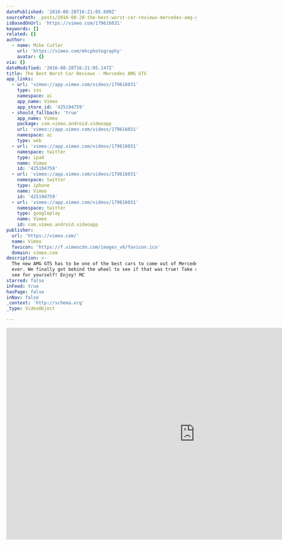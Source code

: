 ```yaml
---
datePublished: '2016-08-28T16:21:05.609Z'
sourcePath: _posts/2016-08-28-the-best-worst-car-reviews-mercedes-amg-gts.md
isBasedOnUrl: 'https://vimeo.com/179616031'
keywords: []
related: []
author:
  - name: Mike Cutler
    url: 'https://vimeo.com/mhcphotography'
    avatar: {}
via: {}
dateModified: '2016-08-28T16:21:05.147Z'
title: The Best Worst Car Reviews - Mercedes AMG GTS
app_links:
  - url: 'vimeo://app.vimeo.com/videos/179616031'
    type: ios
    namespace: ai
    app_name: Vimeo
    app_store_id: '425194759'
  - should_fallback: 'true'
    app_name: Vimeo
    package: com.vimeo.android.videoapp
    url: 'vimeo://app.vimeo.com/videos/179616031'
    namespace: ai
    type: web
  - url: 'vimeo://app.vimeo.com/videos/179616031'
    namespace: twitter
    type: ipad
    name: Vimeo
    id: '425194759'
  - url: 'vimeo://app.vimeo.com/videos/179616031'
    namespace: twitter
    type: iphone
    name: Vimeo
    id: '425194759'
  - url: 'vimeo://app.vimeo.com/videos/179616031'
    namespace: twitter
    type: googleplay
    name: Vimeo
    id: com.vimeo.android.videoapp
publisher:
  url: 'https://vimeo.com/'
  name: Vimeo
  favicon: 'https://f.vimeocdn.com/images_v6/favicon.ico'
  domain: vimeo.com
description: >-
  The new AMG GTS has to be one of the best cars to come out of Mercedes-Benz -
  ever. We finally got behind the wheel to see if that was true! Take a peek and
  see for yourself! Enjoy! MC
starred: false
inFeed: true
hasPage: false
inNav: false
_context: 'http://schema.org'
_type: VideoObject

---
```

<iframe src="https://cdn.embedly.com/widgets/media.html?src=https%3A%2F%2Fplayer.vimeo.com%2Fvideo%2F179616031&amp;url=https%3A%2F%2Fvimeo.com%2F179616031&amp;image=https%3A%2F%2Fi.vimeocdn.com%2Fvideo%2F587579976_1280.jpg&amp;key=b7d04c9b404c499eba89ee7072e1c4f7&amp;type=text%2Fhtml&amp;schema=vimeo" width="1000" height="563" scrolling="no" frameborder="0" allowfullscreen="" style=""></iframe>